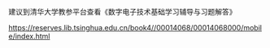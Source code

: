 建议到清华大学教参平台查看《数字电子技术基础学习辅导与习题解答》

https://reserves.lib.tsinghua.edu.cn/book4//00014068/00014068000/mobile/index.html
